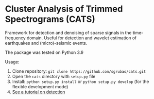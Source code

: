 # Cluster Analysis of Trimmed Spectrograms (CATS)
Framework for detection and denoising of sparse signals in the time-frequency domain. Useful for detection and 
wavelet estimation of earthquakes and (micro)-seismic events.

The package was tested on Python 3.9

Usage:
1. Clone repository: `git clone https://github.com/sgrubas/cats.git`
2. Open the `cats` directory with `setup.py` file
3. Install: `python setup.py install` or `python setup.py develop` (for the flexible development mode)
4. [See a tutorial on detection](https://github.com/sgrubas/cats/blob/main/tutorials/DetectionTutorial.ipynb)
